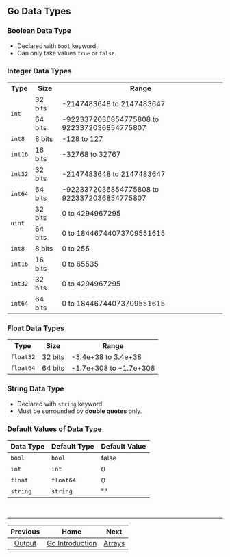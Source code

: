 ## Go Data Types

### Boolean Data Type

- Declared with `bool` keyword.
- Can only take values `true` or `false`.

### Integer Data Types

<table>
  <tr>
    <th>Type</th>
    <th>Size</th>
    <th>Range</th>
  </tr>
  <tr>
    <td rowspan=2><code>int</code></td>
    <td>32 bits</td>
    <td>-2147483648 to 2147483647</td>
  </tr>
  <tr>
    <td>64 bits</td>
    <td>-9223372036854775808 to 9223372036854775807</td>
  </tr>
  <tr>
    <td><code>int8</code></td>
    <td>8 bits</td>
    <td>-128 to 127</td>
  </tr>
  <tr>
    <td><code>int16</code></td>
    <td>16 bits</td>
    <td>-32768 to 32767</td>
  </tr>
  <tr>
    <td><code>int32</code></td>
    <td>32 bits</td>
    <td>-2147483648 to 2147483647</td>
  </tr>
  <tr>
    <td><code>int64</code></td>
    <td>64 bits</td>
    <td>-9223372036854775808 to 9223372036854775807</td>
  </tr>
  <tr>
    <td rowspan=2><code>uint</code></td>
    <td>32 bits</td>
    <td>0 to 4294967295</td>
  </tr>
  <tr>
    <td>64 bits</td>
    <td>0 to 18446744073709551615</td>
  </tr>
  <tr>
    <td><code>int8</code></td>
    <td>8 bits</td>
    <td>0 to 255</td>
  </tr>
  <tr>
    <td><code>int16</code></td>
    <td>16 bits</td>
    <td>0 to 65535</td>
  </tr>
  <tr>
    <td><code>int32</code></td>
    <td>32 bits</td>
    <td>0 to 4294967295</td>
  </tr>
  <tr>
    <td><code>int64</code></td>
    <td>64 bits</td>
    <td>0 to 18446744073709551615</td>
  </tr>
</table>

### Float Data Types

<table>
  <tr>
    <th>Type</th>
    <th>Size</th>
    <th>Range</th>
  </tr>
    <tr>
    <td><code>float32</code></td>
    <td>32 bits</td>
    <td>-3.4e+38 to 3.4e+38</td>
  </tr>
  <tr>
    <td><code>float64</code></td>
    <td>64 bits</td>
    <td>-1.7e+308 to +1.7e+308</td>
  </tr>
</table>

### String Data Type

- Declared with `string` keyword.
- Must be surrounded by **double quotes** only.

### Default Values of Data Type

| Data Type | Default Type | Default Value |
| --------- | ------------ | ------------- |
| `bool`    | `bool`       | false         |
| `int`     | `int`        | 0             |
| `float`   | `float64`    | 0             |
| `string`  | `string`     | ""            |

<br />
<hr />

|        Previous        |                 Home                  |          Next          |
| :--------------------: | :-----------------------------------: | :--------------------: |
| [Output](05-output.md) | [Go Introduction](01-introduction.md) | [Arrays](07-arrays.md) |
